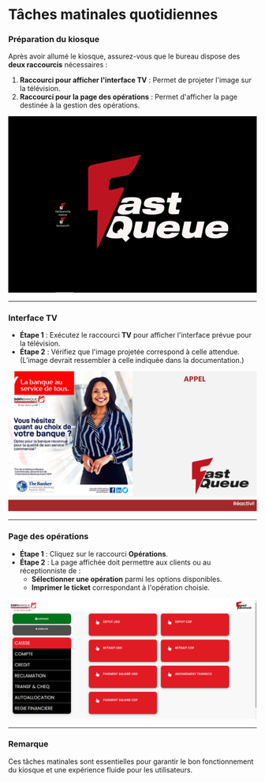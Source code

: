 # Tâches matinales quotidiennes

### Préparation du kiosque
Après avoir allumé le kiosque, assurez-vous que le bureau dispose des **deux raccourcis** nécessaires :  
1. **Raccourci pour afficher l'interface TV** : Permet de projeter l'image sur la télévision. 
2. **Raccourci pour la page des opérations** : Permet d'afficher la page destinée à la gestion des opérations.

![Tâches matinales quotidiennes](assets/matinal1.png)


---

### Interface TV
- **Étape 1** : Exécutez le raccourci **TV** pour afficher l'interface prévue pour la télévision.
- **Étape 2** : Vérifiez que l'image projetée correspond à celle attendue. (L’image devrait ressembler à celle indiquée dans la documentation.)

![Tâches matinales quotidiennes](assets/matinal2.png)

---

### Page des opérations
- **Étape 1** : Cliquez sur le raccourci **Opérations**.
- **Étape 2** : La page affichée doit permettre aux clients ou au réceptionniste de :
  - **Sélectionner une opération** parmi les options disponibles.
  - **Imprimer le ticket** correspondant à l'opération choisie.

![Tâches matinales quotidiennes](assets/matinal3.png)

---

### Remarque
Ces tâches matinales sont essentielles pour garantir le bon fonctionnement du kiosque et une expérience fluide pour les utilisateurs.
